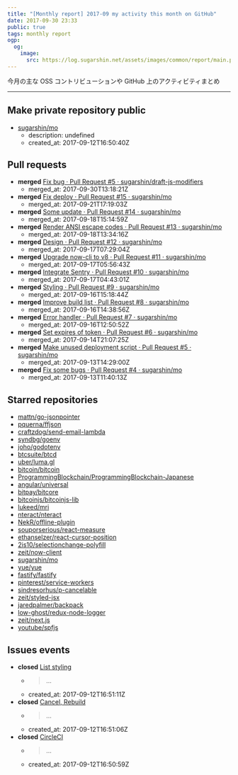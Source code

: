 ```yaml
---
title: "[Monthly report] 2017-09 my activity this month on GitHub"
date: 2017-09-30 23:33
public: true
tags: monthly report
ogp:
  og:
    image:
      src: https://log.sugarshin.net/assets/images/common/report/main.png
---
```


今月の主な OSS コントリビューションや GitHub 上のアクティビティまとめ

***

## Make private repository public

- [sugarshin/mo](https://github.com/sugarshin/mo)
  - description: undefined
  - created_at: 2017-09-12T16:50:40Z

## Pull requests

- **merged** [Fix bug · Pull Request #5 · sugarshin/draft-js-modifiers](https://github.com/sugarshin/draft-js-modifiers/pull/5)
  - merged_at: 2017-09-30T13:18:21Z
- **merged** [Fix deploy · Pull Request #15 · sugarshin/mo](https://github.com/sugarshin/mo/pull/15)
  - merged_at: 2017-09-21T17:19:03Z
- **merged** [Some update · Pull Request #14 · sugarshin/mo](https://github.com/sugarshin/mo/pull/14)
  - merged_at: 2017-09-18T15:14:59Z
- **merged** [Render ANSI escape codes · Pull Request #13 · sugarshin/mo](https://github.com/sugarshin/mo/pull/13)
  - merged_at: 2017-09-18T13:34:16Z
- **merged** [Design · Pull Request #12 · sugarshin/mo](https://github.com/sugarshin/mo/pull/12)
  - merged_at: 2017-09-17T07:29:04Z
- **merged** [Upgrade now-cli to v8 · Pull Request #11 · sugarshin/mo](https://github.com/sugarshin/mo/pull/11)
  - merged_at: 2017-09-17T05:56:43Z
- **merged** [Integrate Sentry · Pull Request #10 · sugarshin/mo](https://github.com/sugarshin/mo/pull/10)
  - merged_at: 2017-09-17T04:43:01Z
- **merged** [Styling · Pull Request #9 · sugarshin/mo](https://github.com/sugarshin/mo/pull/9)
  - merged_at: 2017-09-16T15:18:44Z
- **merged** [Improve build list · Pull Request #8 · sugarshin/mo](https://github.com/sugarshin/mo/pull/8)
  - merged_at: 2017-09-16T14:38:56Z
- **merged** [Error handler · Pull Request #7 · sugarshin/mo](https://github.com/sugarshin/mo/pull/7)
  - merged_at: 2017-09-16T12:50:52Z
- **merged** [Set expires of token · Pull Request #6 · sugarshin/mo](https://github.com/sugarshin/mo/pull/6)
  - merged_at: 2017-09-14T21:07:25Z
- **merged** [Make unused deployment script · Pull Request #5 · sugarshin/mo](https://github.com/sugarshin/mo/pull/5)
  - merged_at: 2017-09-13T14:29:00Z
- **merged** [Fix some bugs · Pull Request #4 · sugarshin/mo](https://github.com/sugarshin/mo/pull/4)
  - merged_at: 2017-09-13T11:40:13Z

## Starred repositories

- [mattn/go-jsonpointer](https://github.com/mattn/go-jsonpointer)
- [pquerna/ffjson](https://github.com/pquerna/ffjson)
- [craftzdog/send-email-lambda](https://github.com/craftzdog/send-email-lambda)
- [syndbg/goenv](https://github.com/syndbg/goenv)
- [joho/godotenv](https://github.com/joho/godotenv)
- [btcsuite/btcd](https://github.com/btcsuite/btcd)
- [uber/luma.gl](https://github.com/uber/luma.gl)
- [bitcoin/bitcoin](https://github.com/bitcoin/bitcoin)
- [ProgrammingBlockchain/ProgrammingBlockchain-Japanese](https://github.com/ProgrammingBlockchain/ProgrammingBlockchain-Japanese)
- [angular/universal](https://github.com/angular/universal)
- [bitpay/bitcore](https://github.com/bitpay/bitcore)
- [bitcoinjs/bitcoinjs-lib](https://github.com/bitcoinjs/bitcoinjs-lib)
- [lukeed/mri](https://github.com/lukeed/mri)
- [nteract/nteract](https://github.com/nteract/nteract)
- [NekR/offline-plugin](https://github.com/NekR/offline-plugin)
- [souporserious/react-measure](https://github.com/souporserious/react-measure)
- [ethanselzer/react-cursor-position](https://github.com/ethanselzer/react-cursor-position)
- [2is10/selectionchange-polyfill](https://github.com/2is10/selectionchange-polyfill)
- [zeit/now-client](https://github.com/zeit/now-client)
- [sugarshin/mo](https://github.com/sugarshin/mo)
- [yue/yue](https://github.com/yue/yue)
- [fastify/fastify](https://github.com/fastify/fastify)
- [pinterest/service-workers](https://github.com/pinterest/service-workers)
- [sindresorhus/p-cancelable](https://github.com/sindresorhus/p-cancelable)
- [zeit/styled-jsx](https://github.com/zeit/styled-jsx)
- [jaredpalmer/backpack](https://github.com/jaredpalmer/backpack)
- [low-ghost/redux-node-logger](https://github.com/low-ghost/redux-node-logger)
- [zeit/next.js](https://github.com/zeit/next.js)
- [youtube/spfjs](https://github.com/youtube/spfjs)

## Issues events

- **closed** [List styling](https://github.com/sugarshin/mo/issues/1)
  - > ...
  - created_at: 2017-09-12T16:51:11Z
- **closed** [Cancel, Rebuild](https://github.com/sugarshin/mo/issues/2)
  - > ...
  - created_at: 2017-09-12T16:51:06Z
- **closed** [CircleCI](https://github.com/sugarshin/mo/issues/3)
  - > ...
  - created_at: 2017-09-12T16:50:59Z

